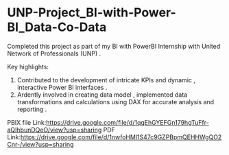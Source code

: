 # UNP-Project_BI-with-Power-BI_Data-Co-Data

Completed this project as part of my BI with PowerBI Internship with United Network of Professionals (UNP) .

Key highlights:

1. Contributed to the development of intricate KPIs and dynamic , interactive Power BI interfaces .
2. Ardently involved in creating data model , implemented data transformations and calculations using DAX for accurate analysis and reporting .

PBIX file Link:https://drive.google.com/file/d/1qqEhGYEFGn179hgTuFfr-aQIhbunDQeO/view?usp=sharing
PDF Link:https://drive.google.com/file/d/1nwfoHMl1S47c9GZPBpmQEHHWgQO2Cnr-/view?usp=sharing
